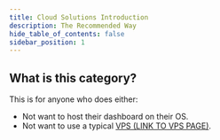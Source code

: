 ```yaml
---
title: Cloud Solutions Introduction
description: The Recommended Way
hide_table_of_contents: false
sidebar_position: 1
---
```


## What is this category?

This is for anyone who does either:

- Not want to host their dashboard on their OS.
- Not want to use a typical [VPS (LINK TO VPS PAGE)](https://www.youtube.com/watch?v=dQw4w9WgXcQ).
